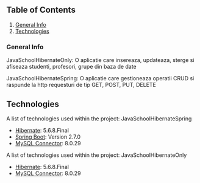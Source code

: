 ## Table of Contents
1. [General Info](#general-info)
2. [Technologies](#technologies)
### General Info

JavaSchoolHibernateOnly: O aplicatie care insereaza, updateaza, sterge si afiseaza studenti, profesori, grupe din baza de date

JavaSchoolHibernateSpring: O aplicatie care gestioneaza operatii CRUD si raspunde la http requesturi de tip GET, POST, PUT, DELETE

## Technologies

A list of technologies used within the project: JavaSchoolHibernateSpring
* [Hibernate](https://hibernate.org): 5.6.8.Final
* [Spring Boot](https://spring.io/projects/spring-boot): Version 2.7.0
* [MySQL Connector](https://www.mysql.com/products/connector/): 8.0.29

A list of technologies used within the project: JavaSchoolHibernateOnly
* [Hibernate](https://hibernate.org): 5.6.8.Final
* [MySQL Connector](https://www.mysql.com/products/connector/): 8.0.29

